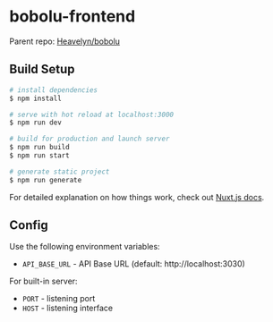# bobolu-frontend

Parent repo: [Heavelyn/bobolu](https://github.com/Heavelyn/bobolu)

## Build Setup

```bash
# install dependencies
$ npm install

# serve with hot reload at localhost:3000
$ npm run dev

# build for production and launch server
$ npm run build
$ npm run start

# generate static project
$ npm run generate
```

For detailed explanation on how things work, check out [Nuxt.js docs](https://nuxtjs.org).


## Config

Use the following environment variables:

 - `API_BASE_URL` - API Base URL (default: http://localhost:3030)

For built-in server:

 - `PORT` - listening port
 - `HOST` - listening interface

